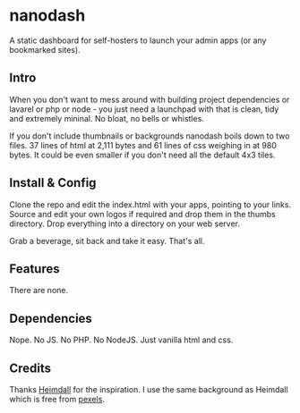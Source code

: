 # nanodash
A static dashboard for self-hosters to launch your admin apps (or any bookmarked sites).

## Intro
When you don't want to mess around with building project dependencies or lavarel or php or node - you just need a launchpad with that is clean, tidy and extremely mininal. No bloat, no bells or whistles.

If you don't include thumbnails or backgrounds nanodash boils down to two files. 37 lines of html at 2,111 bytes and 61 lines of css weighing in at 980 bytes. It could be even smaller if you don't need all the default 4x3 tiles.

## Install & Config
Clone the repo and edit the index.html with your apps, pointing to your links. Source and edit your own logos if required and drop them in the thumbs directory. Drop everything into a directory on your web server.

Grab a beverage, sit back and take it easy. That's all.

## Features
There are none.

## Dependencies
Nope. No JS. No PHP. No NodeJS. Just vanilla html and css.

## Credits
Thanks [Heimdall](https://github.com/linuxserver/Heimdall) for the inspiration. 
I use the same background as Heimdall which is free from [pexels](https://www.pexels.com/).
